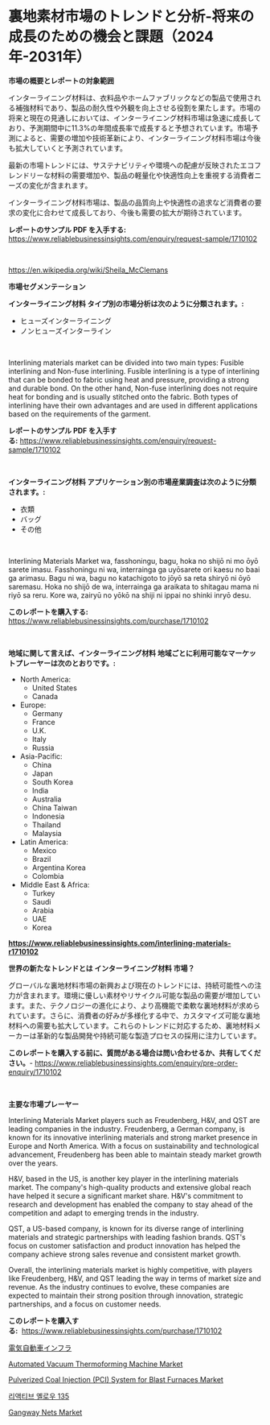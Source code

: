 <p><h1>裏地素材市場のトレンドと分析-将来の成長のための機会と課題（2024年-2031年）</h1></p><p><strong>市場の概要とレポートの対象範囲</strong></p>
<p><p>インターライニング材料は、衣料品やホームファブリックなどの製品で使用される補強材料であり、製品の耐久性や外観を向上させる役割を果たします。市場の将来と現在の見通しにおいては、インターライニング材料市場は急速に成長しており、予測期間中に11.3%の年間成長率で成長すると予想されています。市場予測によると、需要の増加や技術革新により、インターライニング材料市場は今後も拡大していくと予測されています。</p><p>最新の市場トレンドには、サステナビリティや環境への配慮が反映されたエコフレンドリーな材料の需要増加や、製品の軽量化や快適性向上を重視する消費者ニーズの変化が含まれます。</p><p>インターライニング材料市場は、製品の品質向上や快適性の追求など消費者の要求の変化に合わせて成長しており、今後も需要の拡大が期待されています。</p></p>
<p><strong>レポートのサンプル PDF を入手する:</strong> <a href="https://www.reliablebusinessinsights.com/enquiry/request-sample/1710102">https://www.reliablebusinessinsights.com/enquiry/request-sample/1710102</a></p>
<p>&nbsp;</p>
<p><a href="https://en.wikipedia.org/wiki/Sheila_McClemans">https://en.wikipedia.org/wiki/Sheila_McClemans</a></p>
<p><strong>市場セグメンテーション</strong></p>
<p><strong>インターライニング材料 タイプ別の市場分析は次のように分類されます。:</strong></p>
<p><ul><li>ヒューズインターライニング</li><li>ノンヒューズインターライン</li></ul></p>
<p>&nbsp;</p>
<p><p>Interlining materials market can be divided into two main types: Fusible interlining and Non-fuse interlining. Fusible interlining is a type of interlining that can be bonded to fabric using heat and pressure, providing a strong and durable bond. On the other hand, Non-fuse interlining does not require heat for bonding and is usually stitched onto the fabric. Both types of interlining have their own advantages and are used in different applications based on the requirements of the garment.</p></p>
<p><strong>レポートのサンプル PDF を入手する:</strong>&nbsp;<a href="https://www.reliablebusinessinsights.com/enquiry/request-sample/1710102">https://www.reliablebusinessinsights.com/enquiry/request-sample/1710102</a></p>
<p>&nbsp;</p>
<p><strong> インターライニング材料 アプリケーション別の市場産業調査は次のように分類されます。:</strong></p>
<p><ul><li>衣類</li><li>バッグ</li><li>その他</li></ul></p>
<p>&nbsp;</p>
<p><p>Interlining Materials Market wa, fasshoningu, bagu, hoka no shijō ni mo ōyō sarete imasu. Fasshoningu ni wa, interrainga ga uyōsarete ori kaesu no baai ga arimasu. Bagu ni wa, bagu no katachigoto to jōyō sa reta shiryō ni ōyō saremasu. Hoka no shijō de wa, interrainga ga araikata to shitagau mama ni riyō sa reru. Kore wa, zairyū no yōkō na shiji ni ippai no shinki inryō desu.</p></p>
<p><strong>このレポートを購入する:</strong>&nbsp; <a href="https://www.reliablebusinessinsights.com/purchase/1710102">https://www.reliablebusinessinsights.com/purchase/1710102</a></p>
<p>&nbsp;</p>
<p><strong>地域に関して言えば、インターライニング材料 地域ごとに利用可能なマーケットプレーヤーは次のとおりです。:</strong></p>
<p><ul>
    <li>
        North America:
        <ul>
            <li>United States</li>
            <li>Canada</li>
        </ul>
    </li>
    <li>
        Europe:
        <ul>
            <li>Germany</li>
            <li>France</li>
            <li>U.K.</li>
            <li>Italy</li>
            <li>Russia</li>
        </ul>
    </li>
    <li>
        Asia-Pacific:
        <ul>
            <li>China</li>
            <li>Japan</li>
            <li>South Korea</li>
            <li>India</li>
            <li>Australia</li>
            <li>China Taiwan</li>
            <li>Indonesia</li>
            <li>Thailand</li>
            <li>Malaysia</li>
        </ul>
    </li>
    <li>
        Latin America:
        <ul>
            <li>Mexico</li>
            <li>Brazil</li>
            <li>Argentina Korea</li>
            <li>Colombia</li>
        </ul>
    </li>
    <li>
        Middle East & Africa:
        <ul>
            <li>Turkey</li>
            <li>Saudi</li>
            <li>Arabia</li>
            <li>UAE</li>
            <li>Korea</li>
        </ul>
    </li>
    </ul></p>
<p><strong><a href="https://www.reliablebusinessinsights.com/interlining-materials-r1710102">https://www.reliablebusinessinsights.com/interlining-materials-r1710102</a></strong>&nbsp;</p>
<p><strong>世界の新たなトレンドとは インターライニング材料 市場？</strong></p>
<p><p>グローバルな裏地材料市場の新興および現在のトレンドには、持続可能性への注力が含まれます。環境に優しい素材やリサイクル可能な製品の需要が増加しています。また、テクノロジーの進化により、より高機能で柔軟な裏地材料が求められています。さらに、消費者の好みが多様化する中で、カスタマイズ可能な裏地材料への需要も拡大しています。これらのトレンドに対応するため、裏地材料メーカーは革新的な製品開発や持続可能な製造プロセスの採用に注力しています。</p></p>
<p><strong>このレポートを購入する前に、質問がある場合は問い合わせるか、共有してください。</strong>- <a href="https://www.reliablebusinessinsights.com/enquiry/pre-order-enquiry/1710102">https://www.reliablebusinessinsights.com/enquiry/pre-order-enquiry/1710102</a></p>
<p>&nbsp;</p>
<p><strong>主要な市場プレーヤー</strong></p>
<p><p>Interlining Materials Market players such as Freudenberg, H&V, and QST are leading companies in the industry. Freudenberg, a German company, is known for its innovative interlining materials and strong market presence in Europe and North America. With a focus on sustainability and technological advancement, Freudenberg has been able to maintain steady market growth over the years.</p><p>H&V, based in the US, is another key player in the interlining materials market. The company's high-quality products and extensive global reach have helped it secure a significant market share. H&V's commitment to research and development has enabled the company to stay ahead of the competition and adapt to emerging trends in the industry.</p><p>QST, a US-based company, is known for its diverse range of interlining materials and strategic partnerships with leading fashion brands. QST's focus on customer satisfaction and product innovation has helped the company achieve strong sales revenue and consistent market growth.</p><p>Overall, the interlining materials market is highly competitive, with players like Freudenberg, H&V, and QST leading the way in terms of market size and revenue. As the industry continues to evolve, these companies are expected to maintain their strong position through innovation, strategic partnerships, and a focus on customer needs.</p></p>
<p><strong>このレポートを購入する:</strong>&nbsp;&nbsp;<a href="https://www.reliablebusinessinsights.com/purchase/1710102">https://www.reliablebusinessinsights.com/purchase/1710102</a></p>
<p><p><a href="https://github.com/roulaayoub-saad/Market-Research-Report-List-2/blob/main/9789541167985.md">電気自動車インフラ</a></p><p><a href="https://github.com/emnqcawl19/Market-Research-Report-List-1/blob/main/automated-vacuum-thermoforming-machine-market.md">Automated Vacuum Thermoforming Machine Market</a></p><p><a href="https://github.com/shahriarnajimjoy333/Market-Research-Report-List-1/blob/main/pulverized-coal-injection-pci-system-for-blast-furnaces-market.md">Pulverized Coal Injection (PCI) System for Blast Furnaces Market</a></p><p><a href="https://github.com/muchswr/Market-Research-Report-List-1/blob/main/1800949181808.md">리액티브 옐로우 135</a></p><p><a href="https://issuu.com/reportprime-2/docs/gangway-nets-market-size-2030.pptx">Gangway Nets Market</a></p></p>